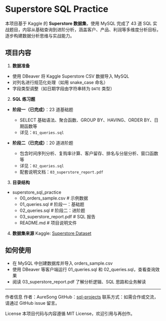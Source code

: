 # Superstore SQL Practice

本项目基于 Kaggle 的 **Superstore 数据集**，使用 MySQL 完成了 43 道 SQL 实战题目，内容从基础查询到进阶分析，涵盖客户、产品、利润等多维度分析目标，逐步构建数据分析思维与实战能力。

## 项目内容

1. **数据准备**
- 使用 DBeaver 将 Kaggle Superstore CSV 数据导入 MySQL
- 对列名进行规范化处理（如用 snake_case 命名）
- 字段类型调整（如日期字段由字符串转为 `DATE` 类型）

2. **SQL 练习题**

- **阶段一（已完成）**：23 道基础题  
  - SELECT 基础语法、聚合函数、GROUP BY、HAVING、ORDER BY、日期函数等  
  - 详见：`01_queries.sql`

- **阶段二（已完成）**：20 道进阶题  
  - 包含时间序列分析、复购率计算、客户留存、排名与分层分析、窗口函数等  
  - 详见：`02_queries.sql`  
  - 配套说明文档：`03_superstore_report.pdf`

3. **目录结构**

- superstore_sql_practice
    - 00_orders_sample.csv              # 示例数据
    - 01_queries.sql                # 阶段一：基础题
    - 02_queries.sql                # 阶段二：进阶题
    - 03_superstore_report.pdf         # SQL 报告
    - README.md                      # 项目说明文件

4. **数据集来源**
Kaggle: [Superstore Dataset](https://www.kaggle.com/datasets/vivek468/superstore-dataset-final)

## 如何使用

- 在 MySQL 中创建数据库并导入 orders_sample.csv
- 使用 DBeaver 等客户端运行 01_queries.sql 和 02_queries.sql，查看查询效果
- 阅读 03_superstore_report.pdf 了解分析逻辑、SQL 思路和业务解读



---

作者信息
作者：AureSong
GitHub：[sql-projects](https://github.com/AureSong/sql-projects)
联系方式：如需合作或交流，请通过 GitHub issue 留言。

License
本项目代码与内容遵循 MIT License，欢迎引用与再创作。